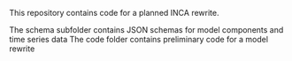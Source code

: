 This repository contains code for a planned INCA rewrite.

The schema subfolder contains JSON schemas for model components and time series data
The code folder contains preliminary code for a model rewrite
